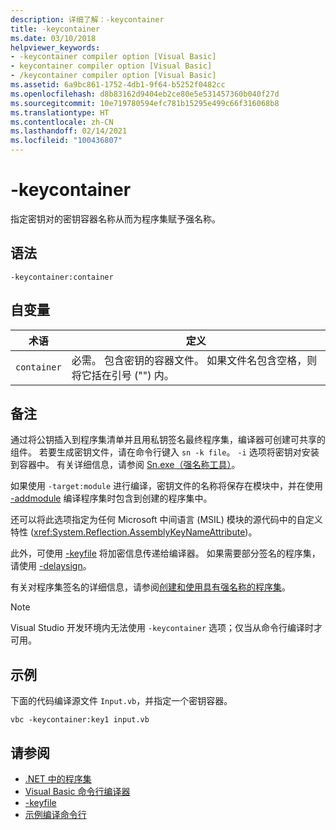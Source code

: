 ```yaml
---
description: 详细了解：-keycontainer
title: -keycontainer
ms.date: 03/10/2018
helpviewer_keywords:
- -keycontainer compiler option [Visual Basic]
- keycontainer compiler option [Visual Basic]
- /keycontainer compiler option [Visual Basic]
ms.assetid: 6a9bc861-1752-4db1-9f64-b5252f0482cc
ms.openlocfilehash: d8b83162d9404eb2ce80e5e531457360b040f27d
ms.sourcegitcommit: 10e719780594efc781b15295e499c66f316068b8
ms.translationtype: HT
ms.contentlocale: zh-CN
ms.lasthandoff: 02/14/2021
ms.locfileid: "100436807"
---
```

# <a name="-keycontainer"></a>-keycontainer

指定密钥对的密钥容器名称从而为程序集赋予强名称。  
  
## <a name="syntax"></a>语法  
  
```console  
-keycontainer:container  
```  
  
## <a name="arguments"></a>自变量  
  
|术语|定义|  
|---|---|  
|`container`|必需。 包含密钥的容器文件。 如果文件名包含空格，则将它括在引号 ("") 内。|  
  
## <a name="remarks"></a>备注  

 通过将公钥插入到程序集清单并且用私钥签名最终程序集，编译器可创建可共享的组件。 若要生成密钥文件，请在命令行键入 `sn -k file`。 `-i` 选项将密钥对安装到容器中。 有关详细信息，请参阅 [Sn.exe（强名称工具）](../../../framework/tools/sn-exe-strong-name-tool.md)。  
  
 如果使用 `-target:module` 进行编译，密钥文件的名称将保存在模块中，并在使用 [-addmodule](addmodule.md) 编译程序集时包含到创建的程序集中。  
  
 还可以将此选项指定为任何 Microsoft 中间语言 (MSIL) 模块的源代码中的自定义特性 (<xref:System.Reflection.AssemblyKeyNameAttribute>)。  
  
 此外，可使用 [-keyfile](keyfile.md) 将加密信息传递给编译器。 如果需要部分签名的程序集，请使用 [-delaysign](delaysign.md)。  
  
 有关对程序集签名的详细信息，请参阅[创建和使用具有强名称的程序集](../../../standard/assembly/create-use-strong-named.md)。  
  
> [!NOTE]
> Visual Studio 开发环境内无法使用 `-keycontainer` 选项；仅当从命令行编译时才可用。  
  
## <a name="example"></a>示例  

 下面的代码编译源文件 `Input.vb`，并指定一个密钥容器。  
  
```console  
vbc -keycontainer:key1 input.vb  
```  
  
## <a name="see-also"></a>请参阅

- [.NET 中的程序集](../../../standard/assembly/index.md)
- [Visual Basic 命令行编译器](index.md)
- [-keyfile](keyfile.md)
- [示例编译命令行](sample-compilation-command-lines.md)
